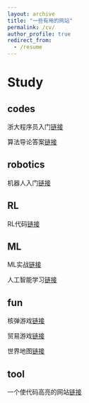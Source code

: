 ```yaml
---
layout: archive
title: "一些有用的网站"
permalink: /cv/
author_profile: true
redirect_from:
  - /resume
---
```

# Study
## codes
浙大程序员入门[链接](https://slides.tonycrane.cc/PracticalSkillsTutorial/)

算法导论答案[链接](https://sites.math.rutgers.edu/~ajl213/CLRS/CLRS.html)

## robotics
机器人入门[链接](https://zhuanlan.zhihu.com/p/22266788?utm_psn=1810808631924494336)


## RL
RL代码[链接](https://github.com/XinJingHao/DRL-Pytorch)

## ML
ML实战[链接](https://github.com/apachecn/ailearning?tab=readme-ov-file)

人工智能学习[链接](https://face2ai.com/)

## fun

核弹游戏[链接](https://nuclearsecrecy.com/nukemap/)

贸易游戏[链接](http://globe.cid.harvard.edu/?mode=gridSphere&id=HK)

世界地图[链接](https://zoom.earth/)


## tool
一个使代码高亮的网站[链接](http://word.wd1x.com/)
